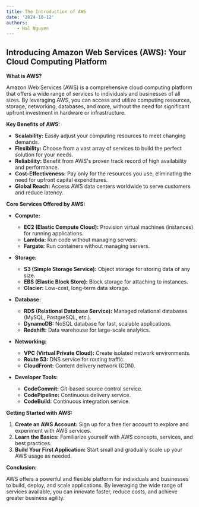 ```yaml
---
title: The Introduction of AWS
date: '2024-10-12'
authors:
    - Hal Nguyen
---
```


## Introducing Amazon Web Services (AWS): Your Cloud Computing Platform

**What is AWS?**

Amazon Web Services (AWS) is a comprehensive cloud computing platform that offers a wide range of services to individuals and businesses of all sizes. By leveraging AWS, you can access and utilize computing resources, storage, networking, databases, and more, without the need for significant upfront investment in hardware or infrastructure.

**Key Benefits of AWS:**

* **Scalability:** Easily adjust your computing resources to meet changing demands.
* **Flexibility:** Choose from a vast array of services to build the perfect solution for your needs.
* **Reliability:** Benefit from AWS's proven track record of high availability and performance.
* **Cost-Effectiveness:** Pay only for the resources you use, eliminating the need for upfront capital expenditures.
* **Global Reach:** Access AWS data centers worldwide to serve customers and reduce latency.

**Core Services Offered by AWS:**

* **Compute:**
  * **EC2 (Elastic Compute Cloud):** Provision virtual machines (instances) for running applications.
  * **Lambda:** Run code without managing servers.
  * **Fargate:** Run containers without managing servers.
  
* **Storage:**
  * **S3 (Simple Storage Service):** Object storage for storing data of any size.
  * **EBS (Elastic Block Store):** Block storage for attaching to instances.
  * **Glacier:** Low-cost, long-term data storage.

* **Database:**
  * **RDS (Relational Database Service):** Managed relational databases (MySQL, PostgreSQL, etc.).
  * **DynamoDB:** NoSQL database for fast, scalable applications.
  * **Redshift:** Data warehouse for large-scale analytics.
* **Networking:**
  * **VPC (Virtual Private Cloud):** Create isolated network environments.
  * **Route 53:** DNS service for routing traffic.
  * **CloudFront:** Content delivery network (CDN).
* **Developer Tools:**
  * **CodeCommit:** Git-based source control service.
  * **CodePipeline:** Continuous delivery service.
  * **CodeBuild:** Continuous integration service.

**Getting Started with AWS:**

1. **Create an AWS Account:** Sign up for a free tier account to explore and experiment with AWS services.
2. **Learn the Basics:** Familiarize yourself with AWS concepts, services, and best practices.
3. **Build Your First Application:** Start small and gradually scale up your AWS usage as needed.

**Conclusion:**

AWS offers a powerful and flexible platform for individuals and businesses to build, deploy, and scale applications. By leveraging the wide range of services available, you can innovate faster, reduce costs, and achieve greater business agility.
